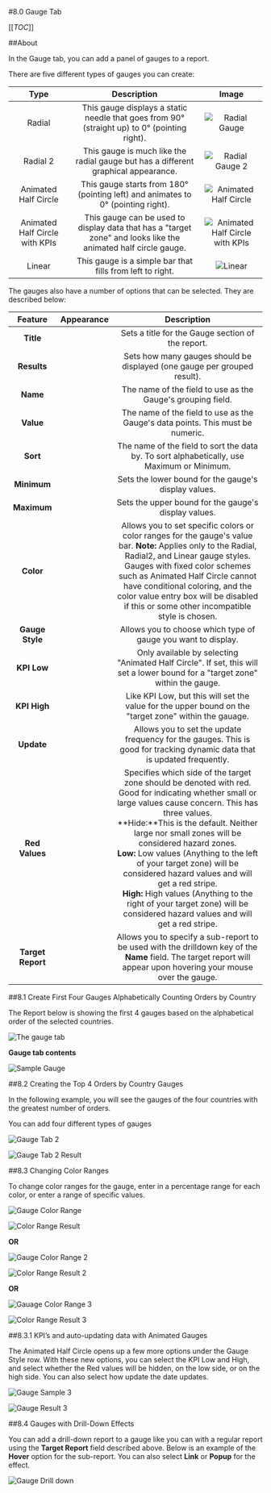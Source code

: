 #8.0 Gauge Tab

[[_TOC_]]

##About

In the Gauge tab, you can add a panel of gauges to a report.

There are five different types of gauges you can create: 

| Type |Description|Image|
|:----:|:---------:|:---:|
|Radial|This gauge displays a static needle that goes from 90&deg; (straight up) to 0&deg; (pointing right).|![Radial Gauge](http://wiki.izenda.us/Guides/ReportDesign/8-dot-0-Gauge-tab/radial_gauge.png)|
|Radial 2|This gauge is much like the radial gauge but has a different graphical appearance.|![Radial Gauge 2](http://wiki.izenda.us/Guides/ReportDesign/8-dot-0-Gauge-tab/radial_2_gauge.png)|
|Animated Half Circle|This gauge starts from 180&deg; (pointing left) and animates to 0&deg; (pointing right).|![Animated Half Circle](http://wiki.izenda.us/Guides/ReportDesign/8-dot-0-Gauge-tab/animated_half_gauge.png)|
|Animated Half Circle with KPIs|This gauge can be used to display data that has a "target zone" and looks like the animated half circle gauge.|![Animated Half Circle with KPIs](http://wiki.izenda.us/Guides/ReportDesign/8-dot-0-Gauge-tab/animated_half_kpi_gauge.png)|						
|Linear|This gauge is a simple bar that fills from left to right.|![Linear](http://wiki.izenda.us/Guides/ReportDesign/8-dot-0-Gauge-tab/linear_gauge.png)|

The gauges also have a number of options that can be selected. They are described below:

|**Feature**|**Appearance**|**Description**|
|:---------:|:------------:|:-------------:|
|**Title**|![]()|Sets a title for the Gauge section of the report.|
|**Results**|![]()|Sets how many gauges should be displayed (one gauge per grouped result).|
|**Name**|![]()|The name of the field to use as the Gauge's grouping field.|
|**Value**|![]()|The name of the field to use as the Gauge's data points. This must be numeric.|
|**Sort**|![]()|The name of the field to sort the data by. To sort alphabetically, use Maximum or Minimum.|
|**Minimum**|![]()|Sets the lower bound for the gauge's display values.|
|**Maximum**|![]()|Sets the upper bound for the gauge's display values.|
|**Color**|![]()|Allows you to set specific colors or color ranges for the gauge's value bar. **Note:** Applies only to the Radial, Radial2, and Linear gauge styles. Gauges with fixed color schemes such as Animated Half Circle cannot have conditional coloring, and the color value entry box will be disabled if this or some other incompatible style is chosen.|
|**Gauge Style**|![]()|Allows you to choose which type of gauge you want to display.|
|**KPI Low**|![]()|Only available by selecting "Animated Half Circle". If set, this will set a lower bound for a "target zone" within the gauge.|
|**KPI High**|![]()|Like KPI Low, but this will set the value for the upper bound on the "target zone" within the gauage.|
|**Update**|![]()|Allows you to set the update frequency for the gauges. This is good for tracking dynamic data that is updated frequently.|
|**Red Values**|![]()|Specifies which side of the target zone should be denoted with red. Good for indicating whether small or large values cause concern. This has three values.<br>**Hide:**This is the default. Neither large nor small zones will be considered hazard zones.<br>**Low:** Low values (Anything to the left of your target zone) will be considered hazard values and will get a red stripe.<br>**High:** High values (Anything to the right of your target zone) will be considered hazard values and will get a red stripe.|
|**Target Report**|![]()|Allows you to specify a sub-report to be used with the drilldown key of the **Name** field. The target report will appear upon hovering your mouse over the gauge.|

##8.1 Create First Four Gauges Alphabetically Counting Orders by Country

The Report below is showing the first 4 gauges based on the alphabetical order of the selected countries. 

![The gauge tab](http://wiki.izenda.us/Guides/ReportDesign/8-dot-0-Gauge-tab/gauge_sample_1.png)

**Gauge tab contents**

![Sample Gauge](http://wiki.izenda.us/Guides/ReportDesign/8-dot-0-Gauge-tab/gauge_result_1.png)

##8.2 Creating the Top 4 Orders by Country Gauges

In the following example, you will see the gauges of the four countries with the greatest number of orders. 

You can add four different types of gauges

![Gauge Tab 2](http://wiki.izenda.us/Guides/ReportDesign/8-dot-0-Gauge-tab/gauge_sample_2.png)

![Gauge Tab 2 Result](http://wiki.izenda.us/Guides/ReportDesign/8-dot-0-Gauge-tab/gauge_result_2.png)

##8.3 Changing Color Ranges

To change color ranges for the gauge, enter in a percentage range for each color, or enter a range of specific values.  

![Gauge Color Range](http://wiki.izenda.us/Guides/ReportDesign/8-dot-0-Gauge-tab/gauge_color_1.png)

![Color Range Result](http://wiki.izenda.us/Guides/ReportDesign/8-dot-0-Gauge-tab/gauge_color_result_1.png)

**OR**

![Gauge Color Range 2](http://wiki.izenda.us/Guides/ReportDesign/8-dot-0-Gauge-tab/gauge_color_2.png)

![Color Range Result 2](http://wiki.izenda.us/Guides/ReportDesign/8-dot-0-Gauge-tab/gauge_color_Result_2.png)

**OR**

![Gauage Color Range 3](http://wiki.izenda.us/Guides/ReportDesign/8-dot-0-Gauge-tab/gauge_color_3.png)

![Color Range Result 3](http://wiki.izenda.us/Guides/ReportDesign/8-dot-0-Gauge-tab/gauge_color_result_3.png)

##8.3.1 KPI’s and auto-updating data with Animated Gauges

The Animated Half Circle opens up a few more options under the Gauge Style row. 
With these new options, you can select the KPI Low and High, and select whether the Red values will be hidden, on the low side, or on the high side.  You can also select how update the date updates. 

![Gauge Sample 3](http://wiki.izenda.us/Guides/ReportDesign/8-dot-0-Gauge-tab/gauge_sample_3.png)

![Gauge Result 3](http://wiki.izenda.us/Guides/ReportDesign/8-dot-0-Gauge-tab/gauge_result_3.png)

##8.4 Gauges with Drill-Down Effects

You can add a drill-down report to a gauge like you can with a regular report using the **Target Report** field described above. Below is an example of the **Hover** option for the sub-report. You can also select **Link** or **Popup** for the effect.

![Gauge Drill down](http://wiki.izenda.us/Guides/ReportDesign/8-dot-0-Gauge-tab/gauge_drilldown_result.png)